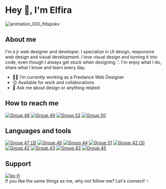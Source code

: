 # Hey 👋, I'm Elfira

![animation_300_lfdspokv](https://user-images.githubusercontent.com/91236883/226098780-90390f59-ba5a-407c-8a1d-9c10a22c73b0.gif)

## About me
I'm a jr web designer and developer. I specialize in UI design, responsive web design and visual development. I love visual design and turning it into code, even though I always get stuck when designing :'. I'm enjoy what I do, share what I know and learn every day.

- 🐱‍💻 I’m currently working as a Freelance Web Designer
- 😉 Available for work and collaborations
- 💬 Ask me about design or anything related

## How to reach me
<a href="https://dribbble.com/ilmaelfiraa">![Group 48](https://user-images.githubusercontent.com/91236883/226100582-68d30feb-a199-47ad-94ac-d644d056ceb4.svg)</a>
<a href="https://www.linkedin.com/in/ilmaelfiraa/">![Group 49](https://user-images.githubusercontent.com/91236883/226100702-9756896b-e358-4db4-b145-30fee97b31bb.svg)</a>
<a href="https://www.instagram.com/ilmaelfiraa.ui/">![Group 52](https://user-images.githubusercontent.com/91236883/226110474-6854bb95-e698-4536-9d96-5d594abb9e44.svg)</a>
<a href="https://www.youtube.com/@ilmaelfiraa">![Group 50](https://user-images.githubusercontent.com/91236883/226100832-ef5c55e0-492f-46a0-a31a-d34e07ceb9c8.svg)</a>

## Languages and tools
<a href="https://figma.com/">![Group 47 (3)](https://user-images.githubusercontent.com/91236883/226100455-88c79844-aca9-4ba7-a5cc-80717f9dd514.svg)</a>
<a href="https://www.w3schools.com/html/">![Group 46](https://user-images.githubusercontent.com/91236883/226100197-50f618c0-276d-40c4-9205-5e6034500d07.svg)</a>
<a href="https://www.w3schools.com/css/">![Group 44](https://user-images.githubusercontent.com/91236883/226099967-aeda7007-24ab-40c0-88ff-9bf7959af4a0.svg)</a>
<a href="https://sass-lang.com/">![Group 51](https://user-images.githubusercontent.com/91236883/226110143-f7a3ec0a-cef4-499a-b2e7-f77475b32bc6.svg)</a>
<a href="https://getbootstrap.com/">![Group 42 (3)](https://user-images.githubusercontent.com/91236883/226099820-36a28075-4baf-4b73-a239-639b08537406.svg)</a>
<a href="https://tailwindcss.com/">![Group 42](https://user-images.githubusercontent.com/91236883/235284489-e5bb1614-f3ca-4c98-b2f1-effeba51f8f0.svg)</a>
<a href="https://www.php.net/">![Group 43](https://user-images.githubusercontent.com/91236883/235284673-e25375fa-3d10-4b0c-80b2-3bc2d6070639.svg)</a>
<a href="https://codeigniter.com/">![Group 43](https://user-images.githubusercontent.com/91236883/226099901-183cf91e-c61a-4fde-957b-4ff0153f4a61.svg)</a>
<a href="https://www.mysql.com/">![Group 45](https://user-images.githubusercontent.com/91236883/226100099-42c37802-d7eb-4add-a41a-76f39fb02de7.svg)</a>

## Support
[![ko-fi](https://ko-fi.com/img/githubbutton_sm.svg)](https://ko-fi.com/N4N6KX1A1) </br>
If you like the same things as me, why not follow me? Let's connect! ✨
